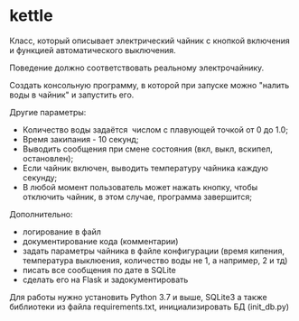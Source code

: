 ﻿# kettle

Класс, который описывает электрический чайник с кнопкой включения и функцией автоматического выключения.

Поведение должно соответствовать реальному электрочайнику.

Создать консольную программу, в которой при запуске можно "налить воды в чайник" и запустить его.

Другие параметры:

- Количество воды задаётся  числом с плавующей точкой от 0 до 1.0;
- Время закипания - 10 секунд;
- Выводить сообщения при смене состояния (вкл, выкл, вскипел, остановлен);
- Если чайник включен, выводить температуру чайника каждую секунду;
- В любой момент пользователь может нажать кнопку, чтобы отключить чайник, в этом случае, программа завершится;

Дополнительно:

- логирование в файл
- документирование кода (комментарии)
- задать параметры чайника в файле конфигурации (время кипения, температура выклюения, количество воды не 1, а например, 2 и тд)
- писать все сообщения по дате в SQLite
- сделать его на Flask и задокументировать

Для работы нужно установить Python 3.7 и выше, SQLite3 а также библиотеки из файла requirements.txt, инициализировать БД (init_db.py)
